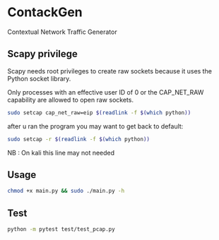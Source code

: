 # ContackGen

Contextual Network Traffic Generator

## Scapy privilege

Scapy needs root privileges to create raw sockets because it uses the Python socket library. 

Only processes with an effective user ID of 0 or the CAP_NET_RAW capability are allowed to open raw sockets.

```bash
sudo setcap cap_net_raw=eip $(readlink -f $(which python))
```

after u ran the program you may want to get back to default:
```bash
sudo setcap -r $(readlink -f $(which python))
```
NB : On kali this line may not needed

## Usage

```bash
chmod +x main.py && sudo ./main.py -h
```

## Test

```bash
python -m pytest test/test_pcap.py
```